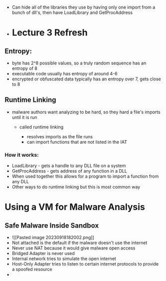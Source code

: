 - Can hide all of the libraries they use by having only one import from a bunch of dll's, then have LoadLibrary and GetProcAddress
- # Lecture 3 Refresh

## Entropy:

- byte has 2^8 possible values, so a truly random sequence has an entropy of 8
- executable code usually has entropy of around 4-6
- encrypted or obfuscated data typically has an entropy over 7, gets close to 8

## Runtime Linking

- malware authors want analyzing to be hard, so they hard a file's imports until it is run
    
    - called runtime linking
        
        - resolves imports as the file runs
        - can import functions that are not listed in the IAT
        
    

### How it works:

- LoadLibrary - gets a handle to any DLL file on a system
- GetProcAddress - gets address of any function in a DLL
- When used together this allows for a program to import a function from any DLL
- Other ways to do runtime linking but this is most common way

# Using a VM for Malware Analysis
## Safe Malware Inside Sandbox
- ![[Pasted image 20230918182002.png]]
- Not attached is the default if the malware doesn't use the internet
- Never use NAT because it would give malware open access
- Bridged Adapter is never used
- Internal network tries to simulate the open internet
- Host-Only Adapter tries to listen to certain internet protocols to provide a spoofed resource
- 